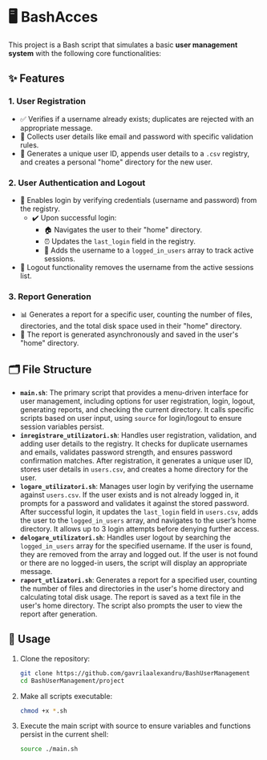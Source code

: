 # 🖥️ BashAcces

This project is a Bash script that simulates a basic **user management system** with the following core functionalities:  

## ✨ Features  

### 1. **User Registration**  
- ✅ Verifies if a username already exists; duplicates are rejected with an appropriate message.  
- 📧 Collects user details like email and password with specific validation rules.  
- 🔑 Generates a unique user ID, appends user details to a `.csv` registry, and creates a personal "home" directory for the new user.  

### 2. **User Authentication and Logout**  
- 🔐 Enables login by verifying credentials (username and password) from the registry.  
  - ✔️ Upon successful login:  
    - 🏠 Navigates the user to their "home" directory.  
    - ⏰ Updates the `last_login` field in the registry.  
    - 👥 Adds the username to a `logged_in_users` array to track active sessions.  
- 🚪 Logout functionality removes the username from the active sessions list.  

### 3. **Report Generation**  
- 📊 Generates a report for a specific user, counting the number of files, directories, and the total disk space used in their "home" directory.
- 💾 The report is generated asynchronously and saved in the user's "home" directory.

## 🗂️ File Structure
- **`main.sh`**: The primary script that provides a menu-driven interface for user management, including options for user registration, login, logout, generating reports, and checking the current directory. It calls specific scripts based on user input, using `source` for login/logout to ensure session variables persist.
- **`inregistrare_utilizatori.sh`**: Handles user registration, validation, and adding user details to the registry. It checks for duplicate usernames and emails, validates password strength, and ensures password confirmation matches. After registration, it generates a unique user ID, stores user details in `users.csv`, and creates a home directory for the user.
- **`logare_utilizatori.sh`**: Manages user login by verifying the username against `users.csv`. If the user exists and is not already logged in, it prompts for a password and validates it against the stored password. After successful login, it updates the `last_login` field in `users.csv`, adds the user to the `logged_in_users` array, and navigates to the user’s home directory. It allows up to 3 login attempts before denying further access.
- **`delogare_utilizatori.sh`**: Handles user logout by searching the `logged_in_users` array for the specified username. If the user is found, they are removed from the array and logged out. If the user is not found or there are no logged-in users, the script will display an appropriate message.
- **`raport_utlizatori.sh`**: Generates a report for a specified user, counting the number of files and directories in the user's home directory and calculating total disk usage. The report is saved as a text file in the user's home directory. The script also prompts the user to view the report after generation.

## 🚀 Usage  
1. Clone the repository:  
   ```bash
   git clone https://github.com/gavrilaalexandru/BashUserManagement
   cd BashUserManagement/project
2. Make all scripts executable:
   ```bash
   chmod +x *.sh
3. Execute the main script with source to ensure variables and functions persist in the current shell:
   ```bash
   source ./main.sh

